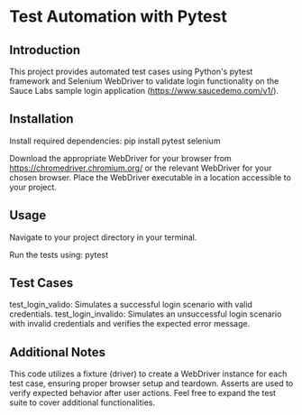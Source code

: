 # Test Automation with Pytest

## Introduction

This project provides automated test cases using Python's pytest framework and Selenium WebDriver to validate login functionality on the Sauce Labs sample login application (https://www.saucedemo.com/v1/).

## Installation

Install required dependencies:
pip install pytest selenium

Download the appropriate WebDriver for your browser from https://chromedriver.chromium.org/ or the relevant WebDriver for your chosen browser. Place the WebDriver executable in a location accessible to your project.

## Usage

Navigate to your project directory in your terminal.

Run the tests using: pytest

## Test Cases

test_login_valido: Simulates a successful login scenario with valid credentials.
test_login_invalido: Simulates an unsuccessful login scenario with invalid credentials and verifies the expected error message.

## Additional Notes

This code utilizes a fixture (driver) to create a WebDriver instance for each test case, ensuring proper browser setup and teardown.
Asserts are used to verify expected behavior after user actions.
Feel free to expand the test suite to cover additional functionalities.
